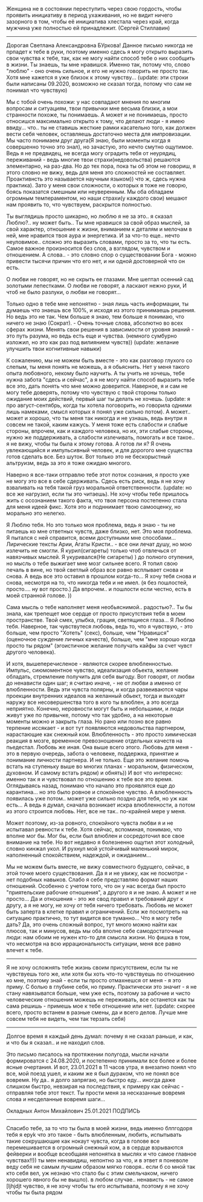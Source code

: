 Женщина не в состоянии переступить через свою гордость, чтобы проявить инициативу в период ухаживания, но не видит ничего зазорного в том, чтобы её инициатива хлестала через край, когда мужчина уже полностью ей принадлежит.
(Сергей Стиллавин)

***

Дорогая Светлана Александровна БУркова!
Данное письмо никогда не прпадет к тебе в руки, поэтому именно сдесь я могу открыто выразить свои чувства к тебе, так, как не могу найти способ тебе о них сообщить в жизни. Ты знаешь, ты мне нравишся. Именно так, потому что, слово "люблю" - оно очень сильное, и его не нужно говорить не просто так. Хотя мне кажется я уже близок к этому чувству... (update: эти строки были написаны 09.2020, возможно не сказал тогда, потому что сам не понимал что чувствую)

Мы с тобой очень похожи: у нас совпадают мнения по многим вопросам и ситуациям, твои привычки мне весьма близки, а мои странности похоже, ты понимаешь. А может и не понимаешь, просто относишся максимально открыто к тому, что делают люди - я имею ввиду... что.. ты не ставишь жесткие рамки касательно того, как должен вести себя человек, оставляешь достаточно места для импровизации.
Мы часто понимаем друг друга(Я знаю, были моменты когда я совершенно точно это знал), но зачастую, это нечто смутно ощутимое. Ведь я не предвидец, не всегда могу оградить тебя от неурядиц, переживаний - ведь многие твои страхи(недовольства) решаются элементарно, на раз-два. Но до тех пора, пока ты об этом не говориш, я этого словно не вижу, ведь для меня это сложностей не составляет. Проактивнсть это называется научным языком)) что ж, сдесь нужна практика). Зато у меня свои сложности, о которых я тоже не говорю, боясь показатся смешным или неуверенным.
Мы оба обладаем огромным темпераментом, но наши страхи(у каждого свои) мешают нам проявить то, что чувствуем, раскрытся полностью.

Ты выглядишь просто шикарно, но люблю я не за это.. я сказал Люблю?.. ну может быть.. Ты мне нравишся за свой образ мыслей, за свой характер, отношение к жизни, вниманием к деталям и мелочам в ней, мне нравится твоя аура и энергетика. И за что-то еще.. нечто неуловимое.. сложно это выразить словами, просто за то, что ты есть. Самое важное произносится без слов, а взглядом, чувством и отношением. А слова.. - это словно спор о существовании Бога - можно привести тысячи причин что его нет, и ни одной достоверной что он есть.

О любви не говорят, но не скрыть ее глазами.
Мне шептал осенний сад золотыми лепестками.
О любви не говорят, а ласкают нежно руки,
И чтоб не было разлуки, о любви не говорят...

Только одно в тебе мне непонятно - зная лишь часть информации, ты думаешь что знаешь все 100%, и исходя из этого принимаешь решения. Но ведь это не так. Чем больше я знаю, тем больше я понимаю, что ничего не знаю (Сократ). - Очень точные слова, абсолютно во всех сферах жизни.
Менять свои решения в зависимости от уровня знаний - это путь разума, но ведь есть еще и чувства. (немного сумбурно изложил, но это как раз под вилиянием чувств)) (update: желание улучшить твои когнитивные навыки)

К сожалению, мы не можем быть вместе - это как разговор глухого со слепым, ты меня понять не можешь, а я обьяснить. Нет у меня такого опыта любовного, некому было научить. А ты учить не хочешь, тебе нужна забота "сдесь и сейчас", а я не могу найти способ выразить тебе все это, дать понять что мне можно доверится. Наверное, я и сам не могу тебе доверять, потому что чувствую с твой стороны только ожидание моих действий, первый шаг ты делать не хочешь. (update: я про август-сентябрь, когда ты хотела поговорить, но говорила одними лишь намеками, смысл которых я понял уже сильно потом).
А может.. может и хорошо, что ты меня так никогда и не узнашь, ведь внутри я совсем не такой, каким кажусь. У меня тоже есть слабости и слабые стороны, впрочем, как и каждого человека, но их, эти слабые стороны, нужно же поддерживать, а слабости излечивать, помогать и все такое.. я не вижу, чтобы ты была к этому готова.
А готов ли я? Я очень увлекающийся и импульсивный человек, и для дорогого мне существа готов сделать все. Без шуток. Вот только это не бескорыстный альтруизм, ведь за это я тоже ожидаю многого.

Наверно я все-таки отправлю тебе этот поток сознания, я просто уже не могу это все в себе сдерживать. Сдесь есть риск, ведь я не хочу взваливать на тебя такой груз моральной ответственности. (update: но все же нагрузил, если ты это читаешь). Не хочу чтобы тебе пришлось жить с осознанием такого факта, что твоя персона постепенно стала для меня идеей фикс. Хотя это и подннимает твою самооценку, но морально это нелегко.

Я Люблю тебя. Но это только моя проблема, ведь я знаю - ты не питаешь ко мне ответных чувств, даже близко, нет. Это моя проблема. Я пытался с ней справится, всеми доступными мне способами... Лирические тексты Арии, Агаты Кристи.. - все они лечат душу, но мою излечить не смогли. Я курил(сигареты) только чтоб отвлечься от навязчивых мыслей. Я укуривался(Не сигареты) ) до полного отупения, но мысль о тебе выжигает мне мозг сильнее всего. Я топил свою печаль в вине, но твой светлый образ все равно всплывает снова и снова. А ведь все это оставил в прошлом когда-то... Я хочу тебя снова и снова, несмотря на то, что никогда тебя и не имел. (я без пошлостей, просто.... ну вот просто.) Да впрочем.. и пошлости если честно, есть в моей странной голове. ))

Сама мысль о тебе наполняет меня необьяснимой.. радостью?.. Ты бы знала, как трепещет мое сердце от просто присутствия тебя в моем пространстве. Твой смех, улыбка, грация, светящиеся глаза...
Я Люблю тебя. Наверное, так чувствутеся любовь, ведь то, что я чувствую, - это больше, чем просто "Хотеть" (секс), больше, чем "Нравишся" (оценочное суждение личных качеств), больше, чем "мне хорошо когда просто ты рядом" (эгоистичное желание получать кайфы за счет чувст другого человека).

И хотя, вышеперечисленое - являются скорее влюбленностью. Импульс, сиюмоментное чувство, идеализация обьекта, желание обладать, стремление получить для себя выгоду. Вот говорят, от любви до ненависти один шаг; я считаю иначе, - не от любви а именно от влюбленности. Ведь эти чувста полярны, и когда развеиваются чары проекции внутренних идеалов на желанный обьект, тогда и выходят наружу все несовершенства того в кого ты влюблен, а это всегда неприятно. Конечно, неровности могут быть и небольшими, и люди живут уже по привычке, потому что так удобно, а на некоторые моменты можно и закрыть глаза. Но рано или позно все равно терпение иссякает - и вот тут появляются недовольства партнером, нарастающие как снежный ком.
Влюбленность - это просто химическая реакция в мозге, временное превозношение отдельных качеств на пьедестал. Любовь же иная. Она выше всего этого. Любовь для меня - это в первую очередь, забота о человеке, поддержка, принятие и понимание личности партнера. И не только. Еще это желание помочь встать на ступеньку выше во многих планах - моральном, физическом, духовном. И самому встать рядом) и обнять))
И вот что интересно: именно так я и чувствовал по отношению к тебе все это время. Оглядываясь назад, понимаю что начало это проявлятся еще до карантина... но это было ровное и спокойное чувство. А влюбленность появилась уже потом.. может уже сильно поздно для тебя, но уж как есть...
А ведь я думал, сначала возникает искра влюбленности, а потом из этого строится любовь. Нет, все не так.. по-крайней мере у меня.

Может поэтому, из-за ровного, спокойного чувста любви я и не испытавал ревности к тебе. Хотя сейчас, вспоминая, понимаю, что вполне мог бы. Мог бы, если был влюблен и сосредоточил все свое внимание на тебе. Но вот недавно я болезненно ощутил этот холодный, словно кинжал укол. И рухнул мой устойчивый маленький мирок, наполненный спокойствием, надеждой, и ожиданием...

Мы не можем быть вместе, не вижу совместного будущего, сейчас, в этой точке моего существования. Да я и не увижу, как не посмотри - нет подобных навыков. Слабо я себе представляю формат наших отношений. Особенно с учетом того, что он у нас всегда был просто "приятельские рабочие отношения", а другого я и не знаю. А может и не просто...
Да и отношения - это же свод правил и требований друг к другу, а я не могу, не хочу от тебя ничего требовать. Любовь не может быть заперта в клетке правил и ограничений.
Если же посмотреть на ситуацию практично, то тут видится все туманно... Что я могу тебе дать? Да, это очень сложный вопрос, тут много можно найти как плюсов, так и минусов, ведь мы оба вполне себе самодостаточные люди: нам обоим не нужен кто-то для смысла жизни.
Но фишка в том, что несмотря на всю иррациональность ситуации, меня все равно влечет к тебе.

***

Я не хочу осложнять тебе жизнь своим присутствием, если ты не чувствуешь того же, или хотя бы хоть что-то чувствуешь по отношению ко мне, поэтому знай - если ты просто отмахнешся от меня - я это приму. С болью в глубине себя, но приму. Практически это значит - я не стану навязыватся больше, чем уже есть, поэтому за рабочие и чисто человеческие отношения можешь не переживать, все останется как ты сама решишь - примешь мое к тебе отношение или нет. (update: скорее всего, просто встанем в разные смены, да и всего делов. Лучше мне совсем тебя не видеть, чем так терзать себя)

***

Долгое время я каждый день думал: почему я не сказал раньше, и как, и что бы я сказал.. и не находил слов.

Это письмо писалось на протяжении полугода, мысли начали формироватся с 24.08.2020, и постепенно принимали все более и более ясные очертания. И вот, 23.01.2021 в 11 часов утра, я внезапно понял что все, мой поезд ушел, и каким же я был дураком, что не понял все вовремя. Ну да.. я долго запрягаю, но быстро еду... иногда даже слишком быстро, невзирая на последствия, к примеру как сейчас - отправляя тебе этот текст. Ты прости меня за несказанные вовремя слова и несделанные вовремя шаги…

Окладных Антон Михайлович
25.01.2021 ПОДПИСЬ

***

Спасибо тебе, за то что ты была в моей жизни, ведь именно блпгодоря тебя я epyk что это такое - быть влюбленным, любить, испытывать такие сокрушающие как нокаут чувста, когда в голове все перемешивается в огромный снежный ком, а в сердце взрываются фейверки и вообще всеобщаяя непонятка в мыслях и что самое главное чувствах!!))
ты мен ненавидиш, непонтно за что, и в этвет я поневоле веду себя не самым лучшим образом мягко говоря.. если б со мной так кто себя вел, уж незнаю что стало бы с этим смельчаком, ничего хорошего явного бы не вышло). в любом случае.. ненависть - не самое [ljhjdjt чувство, я не хочу чтобы ты его испытывала, поэтому я не хочу чтобы ты была рядом
